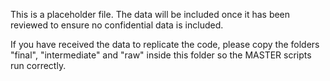 This is a placeholder file. The data will be included once it has been reviewed to ensure no confidential data is included.

If you have received the data to replicate the code, please copy the folders "final", "intermediate" and "raw" inside this folder so the MASTER scripts run correctly.
